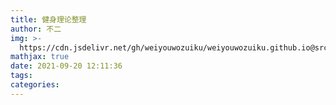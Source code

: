```yaml
---
title: 健身理论整理
author: 不二
img: >-
  https://cdn.jsdelivr.net/gh/weiyouwozuiku/weiyouwozuiku.github.io@src/source/_posts/PageImg/
mathjax: true
date: 2021-09-20 12:11:36
tags:
categories:
---
```

